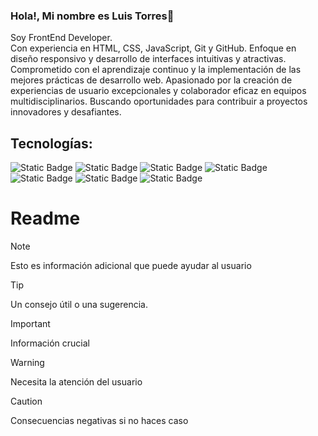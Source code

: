 ### Hola!, Mi nombre es Luis Torres👋
Soy FrontEnd Developer.
<br>
Con experiencia en HTML, CSS, JavaScript, Git y GitHub. Enfoque en diseño responsivo y desarrollo de interfaces intuitivas y atractivas. Comprometido con el aprendizaje continuo y la implementación de las mejores prácticas de desarrollo web. Apasionado por la creación de experiencias de usuario excepcionales y colaborador eficaz en equipos multidisciplinarios. Buscando oportunidades para contribuir a proyectos innovadores y desafiantes.
## Tecnologías:
![Static Badge](https://img.shields.io/badge/HTML5-E34C25?style=for-the-badge&logo=html5&logoColor=E34C25&labelColor=black)
![Static Badge](https://img.shields.io/badge/CSS3-006FB9?style=for-the-badge&logo=css3&logoColor=006FB9&labelColor=black)
![Static Badge](https://img.shields.io/badge/Sass-CD6699?style=for-the-badge&logo=sass&logoColor=%23CD6699&labelColor=%23000)
![Static Badge](https://img.shields.io/badge/Gulp-D34947?style=for-the-badge&logo=gulp&logoColor=%23D34947&labelColor=%23000)
![Static Badge](https://img.shields.io/badge/JavaScript-F7E025?style=for-the-badge&logo=javascript&logoColor=F7E025&labelColor=black)
![Static Badge](https://img.shields.io/badge/Git-EF5032?style=for-the-badge&logo=git&logoColor=EF5032&labelColor=black)
![Static Badge](https://img.shields.io/badge/GitHub-161414?style=for-the-badge&logo=github&logoColor=white&labelColor=black)

# Readme

> [!NOTE]
> Esto es información adicional que puede ayudar al usuario

> [!TIP]
> Un consejo útil o una sugerencia.

> [!IMPORTANT]
> Información crucial

> [!WARNING]
> Necesita la atención del usuario

> [!CAUTION]
> Consecuencias negativas si no haces caso

